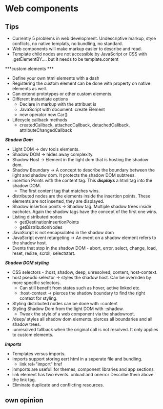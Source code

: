 # Web components

## Tips
- Currently 5 problems in web development. Undescriptive markup, style conflicts, no native templats, no bundling, no standard.
- Web components will make markup easier to describe and read.
- Template child nodes are not accessible by JavaScript or CSS with .getElementBY.... but it needs to be template.content

***custom elements ***
- Define your own html elements with a dash
- Registering the custom element can be done with property on native elements as well. 
- Can extend prototypes or other custom elements.
- Different instantiate options
    - Declare in markup with the attribuet is
    - JavaScript with document. create Element
    - new operator new Car()
- Lifecycle callback methods
    - createdCallback, attachecCallback, detachedCallback, attributeChangedCallback

***Shadow Dom***
- Light DOM -> dev tools elements. 
- Shadow DOM -> hides away complexity. 
- Shadow Host -> Element in the light dom that is hosting the shadow dom.
- Shadow Boundary -> A concept to describe the boundary between the light and shadow dom. It protects the shadow DOM subtrees.
- Insertion Points with the content tag. This ***displays*** a html tag into the shadow DOM. 
    - The first content tag that matches wins.
- distributed nodes are the elements inside the insertion points. These elements are not inserted, they are displayed.
- Shadow insertion points -> Shadow tag.  Multiple shadow trees inside eachoter. Again the shadow tags have the concept of the first one wins.
- Listing distributed nodes
    - getDestinationInsertionPoints
    - getDistributionNodes
- JavaScript is not encapsulated in the shadow dom
- JavaScript event retargeting -> An event on a shadow element refers to the shadow host.
- Events that stop in the shadow DOM - abort, error, select, change, load, reset, resize, scroll, selectstart.


***Shadow DOM styling***
- CSS selectors - :host, shadow, deep, unresolved, content, host-context.
- host pseudo selector -> styles the shadow host. Can be overriden by more specific selectors.
    - Can still benefit from states such as hover, active linked etc.
    - :host-context -> pierces the shadow boundary to find the right context for styling. 
- Styling distributed nodes can be done with ::content
- Styling Shadow Dom from the light DOM with ::shadow. 
    - Tweak the style of a web component via the shadowroot. 
- /deep/ styles all shadow dom elements. pierces all boundaries and all shadow trees.
- :unresolved fallback when the original call is not resolved. It only applies to custom elements.


***Imports***
- Templates versus imports. 
- Imports support storing eert html in a seperate file and bundling.
    -  link rel="import" href
- inmports are usefull for themes, component libraries and app sections
- link element has two events. onload and onerror Describe them above the link tag.
- Eliminate duplicate and conflicting resources.

## own opinion